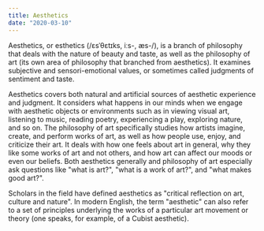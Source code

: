 ```yaml
---
title: Aesthetics
date: "2020-03-10"
---
```


Aesthetics, or esthetics (/ɛsˈθɛtɪks, iːs-, æs-/), is a branch of philosophy that deals with the nature of beauty and taste, as well as the philosophy of art (its own area of philosophy that branched from aesthetics). It examines subjective and sensori-emotional values, or sometimes called judgments of sentiment and taste.

Aesthetics covers both natural and artificial sources of aesthetic experience and judgment. It considers what happens in our minds when we engage with aesthetic objects or environments such as in viewing visual art, listening to music, reading poetry, experiencing a play, exploring nature, and so on. The philosophy of art specifically studies how artists imagine, create, and perform works of art, as well as how people use, enjoy, and criticize their art. It deals with how one feels about art in general, why they like some works of art and not others, and how art can affect our moods or even our beliefs. Both aesthetics generally and philosophy of art especially ask questions like "what is art?", "what is a work of art?", and "what makes good art?".

Scholars in the field have defined aesthetics as "critical reflection on art, culture and nature". In modern English, the term "aesthetic" can also refer to a set of principles underlying the works of a particular art movement or theory (one speaks, for example, of a Cubist aesthetic).